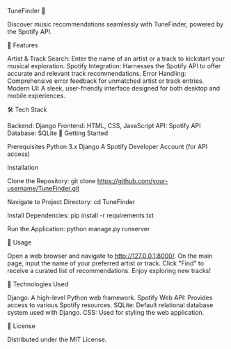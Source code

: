 TuneFinder 🎵

Discover music recommendations seamlessly with TuneFinder, powered by the Spotify API.

🌟 Features

Artist & Track Search: Enter the name of an artist or a track to kickstart your musical exploration.
Spotify Integration: Harnesses the Spotify API to offer accurate and relevant track recommendations.
Error Handling: Comprehensive error feedback for unmatched artist or track entries.
Modern UI: A sleek, user-friendly interface designed for both desktop and mobile experiences.

🛠️ Tech Stack

Backend: Django
Frontend: HTML, CSS, JavaScript
API: Spotify API
Database: SQLite
🚀 Getting Started

Prerequisites
Python 3.x
Django
A Spotify Developer Account (for API access)

Installation

Clone the Repository:
git clone https://github.com/your-username/TuneFinder.git

Navigate to Project Directory:
cd TuneFinder

Install Dependencies:
pip install -r requirements.txt

Run the Application:
python manage.py runserver

💼 Usage

Open a web browser and navigate to http://127.0.0.1:8000/.
On the main page, input the name of your preferred artist or track.
Click "Find" to receive a curated list of recommendations.
Enjoy exploring new tracks!

🧩 Technologies Used

Django: A high-level Python web framework.
Spotify Web API: Provides access to various Spotify resources.
SQLite: Default relational database system used with Django.
CSS: Used for styling the web application.

📜 License

Distributed under the MIT License.

